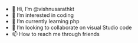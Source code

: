 - 👋 Hi, I’m @vishnusarathkt
- 👀 I’m interested in coding
- 🌱 I’m currently learning php
- 💞️ I’m looking to collaborate on visual Studio code
- 📫 How to reach me through friends

<!---
vishnusarathkt/vishnusarathkt is a ✨ special ✨ repository because its `README.md` (this file) appears on your GitHub profile.
You can click the Preview link to take a look at your changes.
--->
